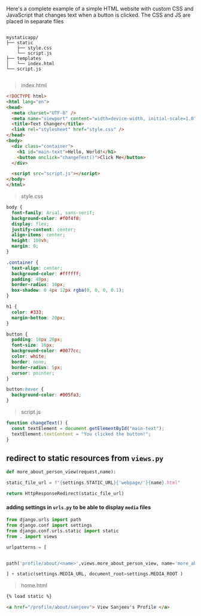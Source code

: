 


Here's a complete example of a simple HTML website with custom CSS and JavaScript that changes text when a button is clicked. The CSS and JS are placed in separate files 
```

mystaticapp/
├── static
	├── style.css
	└── script.js
├── templates
|	└── index.html
└── script.js


```


> index.html

```html
<!DOCTYPE html>
<html lang="en">
<head>
  <meta charset="UTF-8" />
  <meta name="viewport" content="width=device-width, initial-scale=1.0" />
  <title>Text Changer</title>
  <link rel="stylesheet" href="style.css" />
</head>
<body>
  <div class="container">
    <h1 id="main-text">Hello, World!</h1>
    <button onclick="changeText()">Click Me</button>
  </div>

  <script src="script.js"></script>
</body>
</html>

```


> style.css

```css
body {
  font-family: Arial, sans-serif;
  background-color: #f0f4f8;
  display: flex;
  justify-content: center;
  align-items: center;
  height: 100vh;
  margin: 0;
}

.container {
  text-align: center;
  background-color: #ffffff;
  padding: 40px;
  border-radius: 10px;
  box-shadow: 0 4px 12px rgba(0, 0, 0, 0.1);
}

h1 {
  color: #333;
  margin-bottom: 20px;
}

button {
  padding: 10px 20px;
  font-size: 16px;
  background-color: #0077cc;
  color: white;
  border: none;
  border-radius: 5px;
  cursor: pointer;
}

button:hover {
  background-color: #005fa3;
}

```

>script.js

```javascript
function changeText() {
  const textElement = document.getElementById("main-text");
  textElement.textContent = "You clicked the button!";
}

```


## redirect to static resources from `views.py`

```python
def more_about_person_view(request,name):

static_file_url = f"{settings.STATIC_URL}{'webpage/'}{name}.html"

return HttpResponseRedirect(static_file_url)
```

#### adding settings in `urls.py` to be able to display `media` files


```python
from django.urls import path
from django.conf import settings
from django.conf.urls.static import static
from . import views

urlpatterns = [


path('profile/about/<name>',views.more_about_person_view, name='more_about_the_person_view')

] + static(settings.MEDIA_URL, document_root=settings.MEDIA_ROOT )
```



> home.html

```html
{% load static %}

<a href="/profile/about/sanjeev"> View Sanjeev's Profile </a>

```

